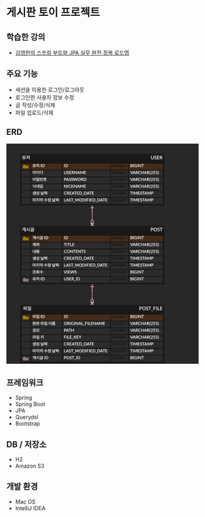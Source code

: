 # 게시판 토이 프로젝트

## 학습한 강의

- [김영한의 스프링 부트와 JPA 실무 완전 정복 로드맵](https://www.inflearn.com/roadmaps/149) 

## 주요 기능

- 세션을 이용한 로그인/로그아웃
- 로그인한 사용자 정보 수정
- 글 작성/수정/삭제
- 파일 업로드/삭제

## ERD

<img src="erd.png"/>

## 프레임워크

- Spring
- Spring Boot
- JPA
- Querydsl
- Bootstrap

## DB / 저장소

- H2
- Amazon S3

## 개발 환경

- Mac OS
- IntelliJ IDEA
